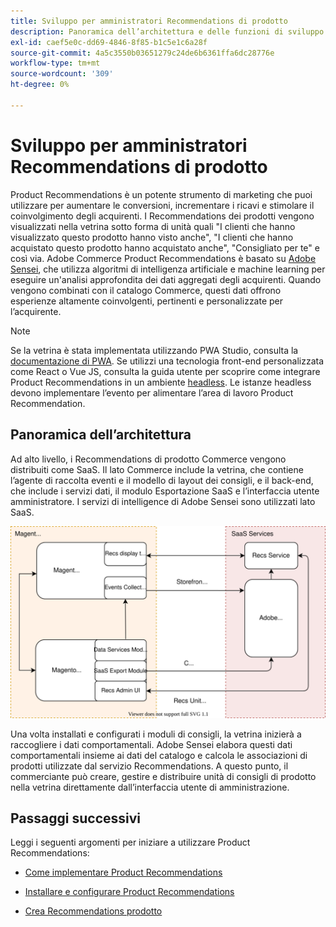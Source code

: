 ```yaml
---
title: Sviluppo per amministratori Recommendations di prodotto
description: Panoramica dell’architettura e delle funzioni di sviluppo di Product Recommendations.
exl-id: caef5e0c-dd69-4846-8f85-b1c5e1c6a28f
source-git-commit: 4a5c3550b03651279c24de6b6361ffa6dc28776e
workflow-type: tm+mt
source-wordcount: '309'
ht-degree: 0%

---
```


# Sviluppo per amministratori Recommendations di prodotto

Product Recommendations è un potente strumento di marketing che puoi utilizzare per aumentare le conversioni, incrementare i ricavi e stimolare il coinvolgimento degli acquirenti. I Recommendations dei prodotti vengono visualizzati nella vetrina sotto forma di unità quali &quot;I clienti che hanno visualizzato questo prodotto hanno visto anche&quot;, &quot;I clienti che hanno acquistato questo prodotto hanno acquistato anche&quot;, &quot;Consigliato per te&quot; e così via. Adobe Commerce Product Recommendations è basato su [Adobe Sensei](https://www.adobe.com/sensei.html), che utilizza algoritmi di intelligenza artificiale e machine learning per eseguire un&#39;analisi approfondita dei dati aggregati degli acquirenti. Quando vengono combinati con il catalogo Commerce, questi dati offrono esperienze altamente coinvolgenti, pertinenti e personalizzate per l’acquirente.

>[!NOTE]
>
>Se la vetrina è stata implementata utilizzando PWA Studio, consulta la [documentazione di PWA](https://developer.adobe.com/commerce/pwa-studio/integrations/product-recommendations/). Se utilizzi una tecnologia front-end personalizzata come React o Vue JS, consulta la guida utente per scoprire come integrare Product Recommendations in un ambiente [headless](headless.md). Le istanze headless devono implementare l’evento per alimentare l’area di lavoro Product Recommendation.

## Panoramica dell’architettura

Ad alto livello, i Recommendations di prodotto Commerce vengono distribuiti come SaaS. Il lato Commerce include la vetrina, che contiene l’agente di raccolta eventi e il modello di layout dei consigli, e il back-end, che include i servizi dati, il modulo Esportazione SaaS e l’interfaccia utente amministratore. I servizi di intelligence di Adobe Sensei sono utilizzati lato SaaS.

![Diagramma dell&#39;architettura dei consigli di prodotto](assets/arch-diag-sensei.svg)

Una volta installati e configurati i moduli di consigli, la vetrina inizierà a raccogliere i dati comportamentali. Adobe Sensei elabora questi dati comportamentali insieme ai dati del catalogo e calcola le associazioni di prodotti utilizzate dal servizio Recommendations. A questo punto, il commerciante può creare, gestire e distribuire unità di consigli di prodotto nella vetrina direttamente dall’interfaccia utente di amministrazione.

## Passaggi successivi

Leggi i seguenti argomenti per iniziare a utilizzare Product Recommendations:

- [Come implementare Product Recommendations](implementation-workflow.md)

- [Installare e configurare Product Recommendations](install-configure.md)

- [Crea Recommendations prodotto](create.md)
